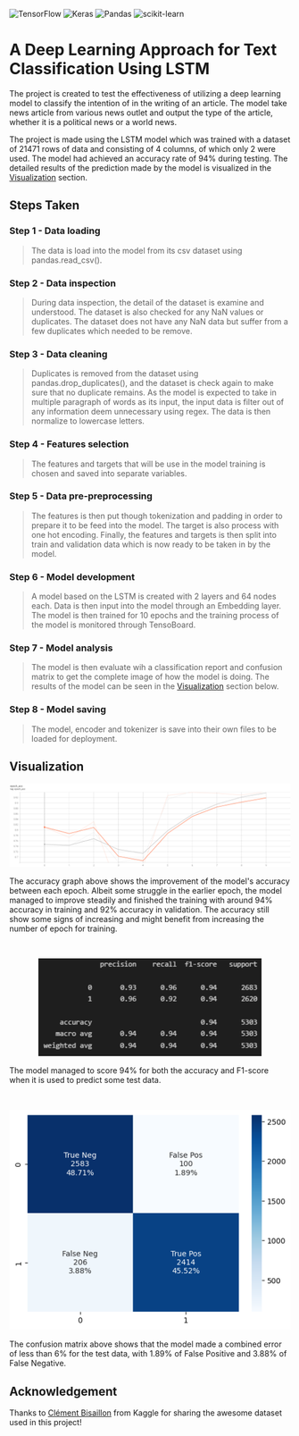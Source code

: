 ![TensorFlow](https://img.shields.io/badge/TensorFlow-%23FF6F00.svg?style=flat&logo=TensorFlow&logoColor=white)
![Keras](https://img.shields.io/badge/Keras-%23D00000.svg?style=flat&logo=Keras&logoColor=white)
![Pandas](https://img.shields.io/badge/pandas-%23150458.svg?style=flat&logo=pandas&logoColor=white)
![scikit-learn](https://img.shields.io/badge/scikit--learn-%23F7931E.svg?style=flat&logo=scikit-learn&logoColor=white)

# A Deep Learning Approach for Text Classification Using LSTM

The project is created to test the effectiveness of utilizing a deep learning model to classify the intention of in the writing of an article. The model take news article from various news outlet and output the type of the article, whether it is a political news or a world news.
 
The project is made using the LSTM model which was trained with a dataset of 21471 rows of data and consisting of 4 columns, of which only 2 were used. The model had achieved an accuracy rate of 94% during testing. The detailed results of the prediction made by the model is visualized in the [Visualization](#visualization) section.
  
## Steps Taken

### Step 1 - Data loading  

> The data is load into the model from its csv dataset using pandas.read_csv().
  
### Step 2 - Data inspection  

> During data inspection, the detail of the dataset is examine and understood. The dataset is also checked for any NaN values or duplicates. The dataset does not have any NaN data but suffer from a few duplicates which needed to be remove.
  
### Step 3 - Data cleaning  

> Duplicates is removed from the dataset using pandas.drop_duplicates(), and the dataset is check again to make sure that no duplicate remains. As the model is expected to take in multiple paragraph of words as its input, the input data is filter out of any information deem unnecessary using regex. The data is then normalize to lowercase letters.
  
### Step 4 - Features selection  

> The features and targets that will be use in the model training is chosen and saved into separate variables.
 
### Step 5 - Data pre-preprocessing  

> The features is then put though tokenization and padding in order to prepare it to be feed into the model. The target is also process with one hot encoding. Finally, the features and targets is then split into train and validation data which is now ready to be taken in by the model.
  
### Step 6 - Model development  

> A model based on the LSTM is created with 2 layers and 64 nodes each. Data is then input into the model through an Embedding layer. The model is then trained for 10 epochs and the training process of the model is monitored through TensoBoard.
  
### Step 7 - Model analysis  

> The model is then evaluate wih a classification report and confusion matrix to get the complete image of how the model is doing. The results of the model can be seen in the [Visualization](#visualization) section below.

### Step 8 - Model saving

> The model, encoder and tokenizer is save into their own files to be loaded for deployment.
  
## Visualization

<p align="center">
  <img src="resources/Accuracy.png" />
</p>  
The accuracy graph above shows the improvement of the model's accuracy between each epoch. Albeit some struggle in the earlier epoch, the model managed to improve steadily and finished the training with around 94% accuracy in training and 92% accuracy in validation. The accuracy still show some signs of increasing and might benefit from increasing the number of epoch for training.  
  
<p><br></p>
<p align="center">
  <img src="resources/Classification_Report.png" width=400/>
</p>  
The model managed to score 94% for both the accuracy and F1-score when it is used to predict some test data.  
  
<p><br></p>
<p align="center">
  <img src="resources/Confusion_Matrix.png" />
</p>  
The confusion matrix above shows that the model made a combined error of less than 6% for the test data, with 1.89% of False Positive and 3.88% of False Negative.

## Acknowledgement

Thanks to [Clément Bisaillon](https://www.kaggle.com/datasets/clmentbisaillon/fake-and-real-news-dataset) from Kaggle for sharing the awesome dataset used in this project!
